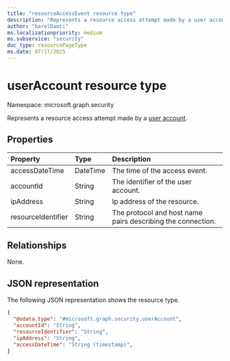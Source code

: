 ```yaml
---
title: "resourceAccessEvent resource type"
description: "Represents a resource access attempt made by a user account."
author: "harelDamti"
ms.localizationpriority: medium
ms.subservice: "security"
doc_type: resourcePageType
ms.date: 07/17/2025
---
```


# userAccount resource type

Namespace: microsoft.graph.security

Represents a resource access attempt made by a [user account](./security-useraccount.md).

## Properties

| Property          | Type   | Description                                                            |
|:------------------|:-------|:-----------------------------------------------------------------------|
| accessDateTime        | DateTime | The time of the access event. |
| accountId      | String | The identifier of the user account.                                |
| ipAddress       | String | Ip address of the resource.   |
| resourceIdentifier     | String | The protocol and host name pairs describing the connection.    |

## Relationships

None.

## JSON representation

The following JSON representation shows the resource type.
<!-- {
  "blockType": "resource",
  "@odata.type": "microsoft.graph.security.userAccount"
}
-->
``` json
{
  "@odata.type": "#microsoft.graph.security.userAccount",
  "accountId": "String",
  "resourceIdentifier": "String",
  "ipAddress": "String",
  "accessDateTime": "String (timestamp)",
}
```
